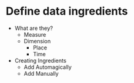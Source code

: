 # Define data ingredients

* What are they?
  * Measure
  * Dimension
    * Place
    * Time
* Creating Ingredients
  * Add Automagically
  * Add Manually

